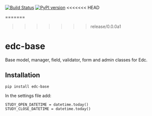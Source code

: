 [![Build Status](https://travis-ci.org/botswana-harvard/edc-base.svg?branch=develop)](https://travis-ci.org/botswana-harvard/edc-base)
[![PyPI version](https://badge.fury.io/py/edc-base.svg)](http://badge.fury.io/py/edc-base)
<<<<<<< HEAD

=======
>>>>>>> release/0.0.0a1
# edc-base

Base model, manager, field, validator, form and admin classes for Edc. 


Installation
------------

	pip install edc-base

In the settings file add:

	STUDY_OPEN_DATETIME = datetime.today()
	STUDY_CLOSE_DATETIME = datetime.today()
